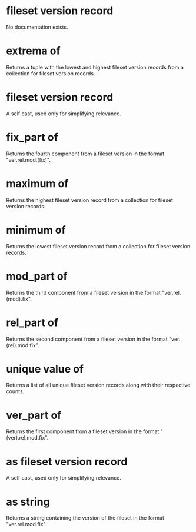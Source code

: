 # fileset version record

No documentation exists.

# extrema of <fileset version record>

Returns a tuple with the lowest and highest fileset version records from a collection for fileset version records.

# fileset version record <fileset version record>

A self cast, used only for simplifying relevance.

# fix_part of <fileset version record>

Returns the fourth component from a fileset version in the format &quot;ver.rel.mod.(fix)&quot;.

# maximum of <fileset version record>

Returns the highest fileset version record from a collection for fileset version records.

# minimum of <fileset version record>

Returns the lowest fileset version record from a collection for fileset version records.

# mod_part of <fileset version record>

Returns the third component from a fileset version in the format &quot;ver.rel.(mod).fix&quot;.

# rel_part of <fileset version record>

Returns the second component from a fileset version in the format &quot;ver.(rel).mod.fix&quot;.

# unique value of <fileset version record>

Returns a list of all unique fileset version records along with their respective counts.

# ver_part of <fileset version record>

Returns the first component from a fileset version in the format &quot;(ver).rel.mod.fix&quot;.

# <fileset version record> as fileset version record

A self cast, used only for simplifying relevance.

# <fileset version record> as string

Returns a string containing the version of the fileset in the format &quot;ver.rel.mod.fix&quot;.
